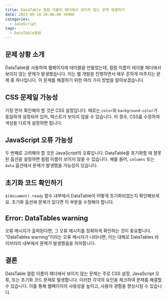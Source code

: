 ```yaml
---
title: DataTable 컬럼 이름이 헤더에서 보이지 않는 문제 해결하기
date: 2023-09-18 20:00:00 +0900
categories:
  - JavaScript
tags:
  - DataTable컬럼
---
```

## 문제 상황 소개

DataTable을 사용하여 웹페이지에 테이블을 만들었는데, 컬럼 이름이 테이블 헤더에서 보이지 않는 문제가 발생했습니다. 이는 웹 개발을 진행하면서 매우 흔하게 마주치는 문제 중 하나입니다. 이 문제를 해결하기 위한 여러 가지 방법을 알아보겠습니다.

## CSS 문제일 가능성

가장 먼저 확인해야 할 것은 CSS 설정입니다. 때로는 `color`와 `background-color`가 동일하게 설정되어 있어, 텍스트가 보이지 않을 수 있습니다. 이 경우, CSS를 수정하여 색상을 다르게 설정하면 됩니다.

## JavaScript 오류 가능성

두 번째로 고려해야 할 것은 JavaScript의 오류입니다. DataTable을 초기화할 때 잘못된 옵션을 설정하면 컬럼 이름이 보이지 않을 수 있습니다. 예를 들어, `columns` 또는 `data` 옵션에서 문제가 발생했을 가능성이 있습니다.

## 초기화 코드 확인하기

`$(document).ready` 함수 내부에서 DataTable이 어떻게 초기화되었는지 확인해보세요. 초기화 옵션에 문제가 있다면 이 부분을 수정해야 합니다.

## Error: DataTables warning

오류 메시지가 출력된다면, 그 오류 메시지를 정확하게 확인하는 것이 중요합니다. "DataTables warning"이라는 오류 메시지가 나타나면, 이는 대체로 DataTables 라이브러리 내부에서 문제가 발생했음을 의미합니다.

## 결론

DataTable 컬럼 이름이 헤더에서 보이지 않는 문제는 주로 CSS 설정, JavaScript 오류, 또는 초기화 코드 문제로 발생합니다. 이러한 각각의 요인을 체크하여 문제를 해결할 수 있습니다. 이를 통해 웹페이지의 사용성을 높이고, 사용자 경험을 향상시킬 수 있습니다.